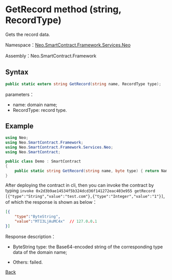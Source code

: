 # GetRecord method (string, RecordType)

Gets the record data.

Namespace：[Neo.SmartContract.Framework.Services.Neo](../../neo.md)

Assembly：Neo.SmartContract.Framework

## Syntax

```c#
public static extern string GetRecord(string name, RecordType type);
```

parameters：

- name: domain name;
- RecordType: record type.

## Example

```c#
using Neo;
using Neo.SmartContract.Framework;
using Neo.SmartContract.Framework.Services.Neo;
using Neo.SmartContract;

public class Demo : SmartContract
{
    public static string GetRecord(string name, byte type) { return NameService.GetRecord(name, (RecordType)type); }
}
```
After deploying the contract in cli, then you can invoke the contract by typing `invoke 0x2d3b9ae14534f5b324dcd36f141272eac403e955 getRecord [{"type":"String","value":"test.com"},{"type":"Integer","value":"1"}]`, of which the response is shown as below：

```json
[{
    "type":"ByteString",
    "value":"MTI3LjAuMC4x"  // 127.0.0.1
}]
```

Response description：

- ByteString type: the Base64-encoded string of the corresponding type data of the domain name;

- Others: failed.

[Back](../NameService.md)